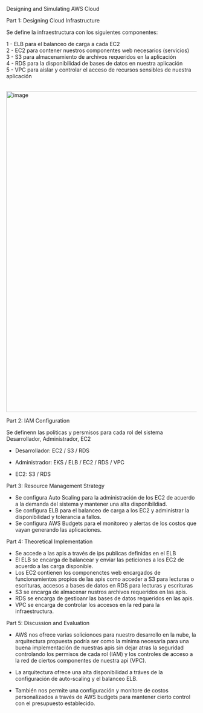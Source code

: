 

Designing and Simulating AWS Cloud 

Part 1: Designing Cloud Infrastructure

   Se define la infraestructura con los siguientes componentes:  <br/>

   1 - ELB para el balanceo de carga a cada EC2  <br/>
   2 - EC2 para contener nuestros componentes web necesarios (servicios)  <br/>
   3 - S3 para almacenamiento de archivos requeridos en la aplicación  <br/>
   4 - RDS para la disponibilidad de bases de datos en nuestra aplicación  <br/>
   5 - VPC para aislar y controlar el acceso de recursos sensibles de nuestra aplicación <br/> <br/>
    

<img width="847" alt="image" src="https://github.com/FranciscoEderCabreraParedes/laboratorios-git/assets/140001025/ee5e9890-e333-4294-b783-90bfa723993c">


Part 2: IAM Configuration

  Se definenn las politicas y persmisos para cada rol del sistema Desarrollador, Administrador, EC2

  - Desarrollador:
        EC2 / S3 / RDS

  - Administrador:
        EKS / ELB / EC2 / RDS / VPC

  - EC2:
        S3 / RDS


Part 3: Resource Management Strategy

  - Se configura Auto Scaling para la administración de los EC2 de acuerdo a la demanda del sistema y mantener una alta disponibildiad.
  - Se configura ELB para el balanceo de carga a los EC2 y administrar la disponibilidad y tolerancia a fallos.
  - Se configura AWS Budgets para el monitoreo y alertas de los costos que vayan generando las aplicaciones.

Part 4: Theoretical Implementation

  - Se accede a las apis a través de ips publicas definidas en el ELB
  -  El ELB se encarga de balancear y enviar las peticiones a los EC2 de acuerdo a las carga disponible.
  -  Los EC2 contienen los componenctes web encargados de funcionamientos propios de las apis como acceder a S3 para lecturas o escrituras, accesos a bases de datos en RDS para lecturas y escrituras
  -  S3 se encarga de almacenar nustros archivos requeridos en las apis.
  -  RDS se encarga de gestioanr las bases de datos requeridos en las apis.
  -  VPC se encarga de controlar los accesos en la red para la infraestructura.

Part 5: Discussion and Evaluation
  - AWS nos ofrece varias solicionoes para nuestro desarrollo en la nube, la arquitectura propuesta podría ser como la mínima necesaria para una buena implementación de nuestras apis sin dejar atras la seguridad controlando los permisos de cada rol (IAM) y los controles de acceso a la red de ciertos componentes de nuestra api (VPC).

  - La arquitectura ofrece una alta disponibilidad a tráves de la configuración de auto-scaling y el balanceo ELB.

  - También nos permite una configuración y monitore de costos personalizados a través de AWS budgets para mantener cierto control con el presupuesto establecido.  

     

